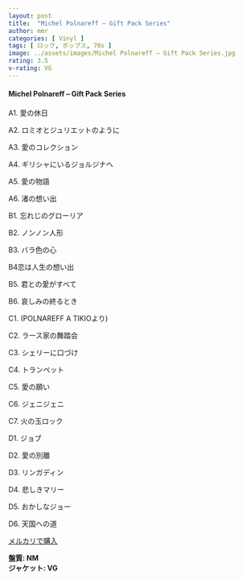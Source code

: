 ```yaml
---
layout: post
title:  "Michel Polnareff – Gift Pack Series"
author: mmr
categories: [ Vinyl ]
tags: [ ロック, ポップス, 70s ]
image: ../assets/images/Michel Polnareff – Gift Pack Series.jpg
rating: 3.5
v-rating: VG
---
```


#### Michel Polnareff – Gift Pack Series

A1. 愛の休日

A2. ロミオとジュリエットのように

A3. 愛のコレクション

A4. ギリシャにいるジョルジナへ

A5. 愛の物語

A6. 渚の想い出

B1. 忘れじのグローリア

B2. ノンノン人形

B3. バラ色の心

B4恋は人生の想い出

B5. 君との愛がすべて

B6. 哀しみの終るとき

C1. (POLNAREFF A TIKIOより)

C2. ラース家の舞踏会

C3. シェリーに口づけ

C4. トランペット

C5. 愛の願い

C6. ジェニジェニ

C7. 火の玉ロック

D1. ジョブ

D2. 愛の別離

D3. リンガディン

D4. 悲しきマリー

D5. おかしなジョー

D6. 天国への道

[メルカリで購入](https://jp.mercari.com/item/m93242824687)

<div class="mt-4 mb-4 d-flex align-items-center">
<strong class="mr-1">盤質: NM</strong>
</div>
<div class="mt-4 mb-4 d-flex align-items-center">
<strong class="mr-1">ジャケット: VG</strong>
</div>
